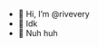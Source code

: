 - 👋 Hi, I’m @rivevery
- 👀 Idk
- 🌱 Nuh huh

<!---
rivevery/rivevery is a ✨ special ✨ repository because its `README.md` (this file) appears on your GitHub profile.
You can click the Preview link to take a look at your changes.
--->
